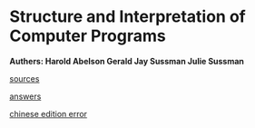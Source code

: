 # Structure and Interpretation of Computer Programs 
**Authers: Harold Abelson  Gerald Jay Sussman  Julie Sussman**


[sources](http://www.mitpress.mit.edu/sites/default/files/sicp/index.html)

[answers](https://sicp.readthedocs.io/en/latest/)

[chinese edition error](http://www.math.pku.edu.cn/teachers/qiuzy/books/sicp/errata.htm)

